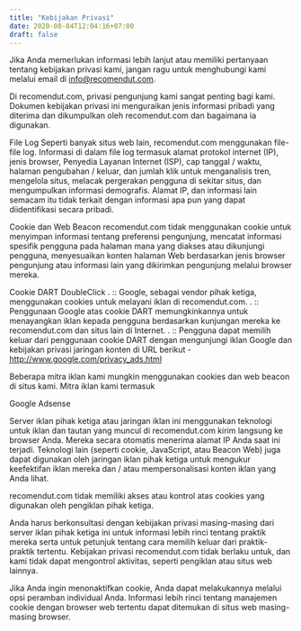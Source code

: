 ```yaml
---
title: "Kebijakan Privasi"
date: 2020-08-04T12:04:16+07:00
draft: false
---
```


Jika Anda memerlukan informasi lebih lanjut atau memiliki pertanyaan tentang kebijakan privasi kami, jangan ragu untuk menghubungi kami melalui email di info@recomendut.com.

Di recomendut.com, privasi pengunjung kami sangat penting bagi kami. Dokumen kebijakan privasi ini menguraikan jenis informasi pribadi yang diterima dan dikumpulkan oleh recomendut.com dan bagaimana ia digunakan.

File Log Seperti banyak situs web lain, recomendut.com menggunakan file-file log. Informasi di dalam file log termasuk alamat protokol internet (IP), jenis browser, Penyedia Layanan Internet (ISP), cap tanggal / waktu, halaman pengubahan / keluar, dan jumlah klik untuk menganalisis tren, mengelola situs, melacak pergerakan pengguna di sekitar situs, dan mengumpulkan informasi demografis. Alamat IP, dan informasi lain semacam itu tidak terkait dengan informasi apa pun yang dapat diidentifikasi secara pribadi.

Cookie dan Web Beacon recomendut.com tidak menggunakan cookie untuk menyimpan informasi tentang preferensi pengunjung, mencatat informasi spesifik pengguna pada halaman mana yang diakses atau dikunjungi pengguna, menyesuaikan konten halaman Web berdasarkan jenis browser pengunjung atau informasi lain yang dikirimkan pengunjung melalui browser mereka.

Cookie DART DoubleClick . :: Google, sebagai vendor pihak ketiga, menggunakan cookies untuk melayani iklan di recomendut.com. . :: Penggunaan Google atas cookie DART memungkinkannya untuk menayangkan iklan kepada pengguna berdasarkan kunjungan mereka ke recomendut.com dan situs lain di Internet. . :: Pengguna dapat memilih keluar dari penggunaan cookie DART dengan mengunjungi iklan Google dan kebijakan privasi jaringan konten di URL berikut - http://www.google.com/privacy_ads.html

Beberapa mitra iklan kami mungkin menggunakan cookies dan web beacon di situs kami. Mitra iklan kami termasuk

Google Adsense

Server iklan pihak ketiga atau jaringan iklan ini menggunakan teknologi untuk iklan dan tautan yang muncul di recomendut.com kirim langsung ke browser Anda. Mereka secara otomatis menerima alamat IP Anda saat ini terjadi. Teknologi lain (seperti cookie, JavaScript, atau Beacon Web) juga dapat digunakan oleh jaringan iklan pihak ketiga untuk mengukur keefektifan iklan mereka dan / atau mempersonalisasi konten iklan yang Anda lihat.

recomendut.com tidak memiliki akses atau kontrol atas cookies yang digunakan oleh pengiklan pihak ketiga.

Anda harus berkonsultasi dengan kebijakan privasi masing-masing dari server iklan pihak ketiga ini untuk informasi lebih rinci tentang praktik mereka serta untuk petunjuk tentang cara memilih keluar dari praktik-praktik tertentu. Kebijakan privasi recomendut.com tidak berlaku untuk, dan kami tidak dapat mengontrol aktivitas, seperti pengiklan atau situs web lainnya.

Jika Anda ingin menonaktifkan cookie, Anda dapat melakukannya melalui opsi peramban individual Anda. Informasi lebih rinci tentang manajemen cookie dengan browser web tertentu dapat ditemukan di situs web masing-masing browser.
